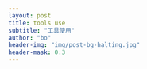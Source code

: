 ```yaml
---
layout: post
title: tools use
subtitle: "工具使用"
author: "bo"
header-img: "img/post-bg-halting.jpg"
header-mask: 0.3
---
```

#### 
